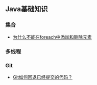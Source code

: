 ## Java基础知识

### 集合
- [为什么不能在foreach中添加和删除元素](https://a601942905git.github.io/2019/03/06/java-ji-chu/ji-he/wei-shi-me-bu-neng-zai-foreach-zhong-tian-jia-he-shan-chu-yuan-su/wei-shi-me-bu-neng-zai-foreach-zhong-tian-jia-he-shan-chu-yuan-su/)
### 多线程

### Git
- [Git如何回退已经提交的代码？](https://a601942905git.github.io/2019/12/09/git/git-ru-he-hui-tui-yi-jing-ti-jiao-de-dai-ma/)